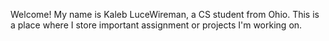 Welcome! My name is Kaleb LuceWireman, a CS student from Ohio.
This is a place where I store important assignment or projects I'm working on.
